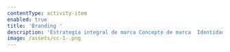 ```yaml
---
contentType: activity-item
enabled: true
title: 'Branding '
description: 'Estrategia integral de marca Concepto de marca  Identidad visual '
image: /assets/cc-1-.png
---
```


